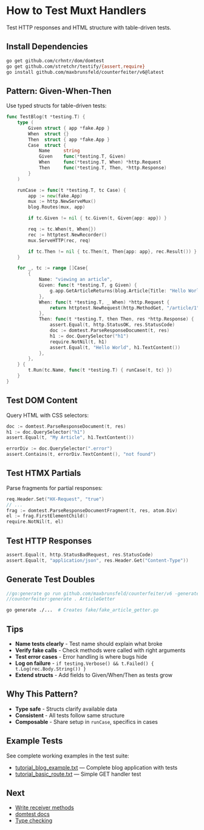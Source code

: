 # How to Test Muxt Handlers

Test HTTP responses and HTML structure with table-driven tests.

## Install Dependencies

```bash
go get github.com/crhntr/dom/domtest
go get github.com/stretchr/testify/{assert,require}
go install github.com/maxbrunsfeld/counterfeiter/v6@latest
```

## Pattern: Given-When-Then

Use typed structs for table-driven tests:

```go
func TestBlog(t *testing.T) {
	type (
		Given struct { app *fake.App }
		When  struct {}
		Then  struct { app *fake.App }
		Case  struct {
			Name     string
			Given    func(*testing.T, Given)
			When     func(*testing.T, When) *http.Request
			Then     func(*testing.T, Then, *http.Response)
		}
	)

	runCase := func(t *testing.T, tc Case) {
		app := new(fake.App)
		mux := http.NewServeMux()
		blog.Routes(mux, app)

		if tc.Given != nil { tc.Given(t, Given{app: app}) }

		req := tc.When(t, When{})
		rec := httptest.NewRecorder()
		mux.ServeHTTP(rec, req)

		if tc.Then != nil { tc.Then(t, Then{app: app}, rec.Result()) }
	}

	for _, tc := range []Case{
		{
			Name: "viewing an article",
			Given: func(t *testing.T, g Given) {
				g.app.GetArticleReturns(blog.Article{Title: "Hello World"}, nil)
			},
			When: func(t *testing.T, _ When) *http.Request {
				return httptest.NewRequest(http.MethodGet, "/article/1", nil)
			},
			Then: func(t *testing.T, then Then, res *http.Response) {
				assert.Equal(t, http.StatusOK, res.StatusCode)
				doc := domtest.ParseResponseDocument(t, res)
				h1 := doc.QuerySelector("h1")
				require.NotNil(t, h1)
				assert.Equal(t, "Hello World", h1.TextContent())
			},
		},
	} {
		t.Run(tc.Name, func(t *testing.T) { runCase(t, tc) })
	}
}
```

## Test DOM Content

Query HTML with CSS selectors:

```go
doc := domtest.ParseResponseDocument(t, res)
h1 := doc.QuerySelector("h1")
assert.Equal(t, "My Article", h1.TextContent())

errorDiv := doc.QuerySelector(".error")
assert.Contains(t, errorDiv.TextContent(), "not found")
```

## Test HTMX Partials

Parse fragments for partial responses:

```go
req.Header.Set("HX-Request", "true")
// ...
frag := domtest.ParseResponseDocumentFragment(t, res, atom.Div)
el := frag.FirstElementChild()
require.NotNil(t, el)
```

## Test HTTP Responses

```go
assert.Equal(t, http.StatusBadRequest, res.StatusCode)
assert.Equal(t, "application/json", res.Header.Get("Content-Type"))
```

## Generate Test Doubles

```go
//go:generate go run github.com/maxbrunsfeld/counterfeiter/v6 -generate
//counterfeiter:generate . ArticleGetter
```

```bash
go generate ./...  # Creates fake/fake_article_getter.go
```

## Tips

- **Name tests clearly** - Test name should explain what broke
- **Verify fake calls** - Check methods were called with right arguments
- **Test error cases** - Error handling is where bugs hide
- **Log on failure** - `if testing.Verbose() && t.Failed() { t.Log(rec.Body.String()) }`
- **Extend structs** - Add fields to Given/When/Then as tests grow

## Why This Pattern?

- **Type safe** - Structs clarify available data
- **Consistent** - All tests follow same structure
- **Composable** - Share setup in `runCase`, specifics in cases

## Example Tests

See complete working examples in the test suite:

- [tutorial_blog_example.txt](../../cmd/muxt/testdata/tutorial_blog_example.txt) — Complete blog application with tests
- [tutorial_basic_route.txt](../../cmd/muxt/testdata/tutorial_basic_route.txt) — Simple GET handler test

## Next

- [Write receiver methods](write-receiver-methods.md)
- [domtest docs](https://github.com/crhntr/dom)
- [Type checking](../reference/type-checking.md)
